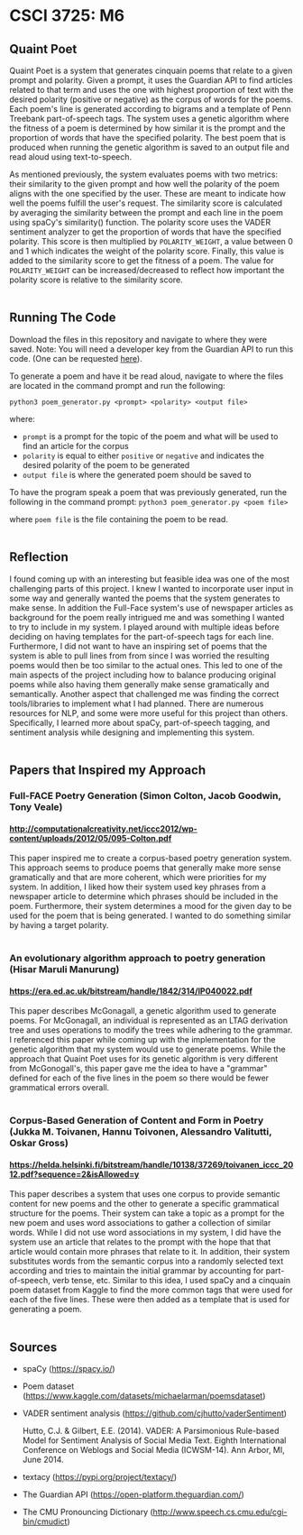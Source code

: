 # CSCI 3725: M6
## Quaint Poet
Quaint Poet is a system that generates cinquain poems that relate to a given prompt and polarity. Given a prompt, it uses the Guardian API to find articles related to that term and uses the one with highest proportion of text with the desired polarity (positive or negative) as the corpus of words for the poems. Each poem's line is generated according to bigrams and a template of Penn Treebank part-of-speech tags. The system uses a genetic algorithm where the fitness of a poem is determined by how similar it is the prompt and the proportion of words that have the specified polarity. The best poem that is produced when running the genetic algorithm is saved to an output file and read aloud using text-to-speech.

As mentioned previously, the system evaluates poems with two metrics: their similarity to the given prompt and how well the polarity of the poem aligns with the one specified by the user. These are meant to indicate how well the poems fulfill the user's request. The similarity score is calculated by averaging the similarity between the prompt and each line in the poem using spaCy's similarity() function. The polarity score uses the VADER sentiment analyzer to get the proportion of words that have the specified polarity. This score is then multiplied by `POLARITY_WEIGHT`, a value between 0 and 1 which indicates the weight of the polarity score. Finally, this value is added to the similarity score to get the fitness of a poem. The value for `POLARITY_WEIGHT` can be increased/decreased to reflect how important the polarity score is relative to the similarity score.
<br />
<br />

## Running The Code
Download the files in this repository and navigate to where they were saved. Note: You will need a developer key from the Guardian API to run this code. (One can be requested [here](https://bonobo.capi.gutools.co.uk/register/developer)).

To generate a poem and have it be read aloud, navigate to where the files are located in the command prompt and run the following:

`python3 poem_generator.py <prompt> <polarity> <output file>`

where:  
* `prompt` is a prompt for the topic of the poem and what will be used to find an article for the corpus
* `polarity` is equal to either `positive` or `negative` and indicates the desired polarity of the poem to be generated
* `output file` is where the generated poem should be saved to


To have the program speak a poem that was previously generated, run the following in the command prompt:
`python3 poem_generator.py <poem file>`

where `poem file` is the file containing the poem to be read.
<br />
<br />

## Reflection
I found coming up with an interesting but feasible idea was one of the most challenging parts of this project. I knew I wanted to incorporate user input in some way and generally wanted the poems that the system generates to make sense. In addition the Full-Face system's use of newspaper articles as background for the poem really intrigued me and was something I wanted to try to include in my system. I played around with multiple ideas before deciding on having templates for the part-of-speech tags for each line. Furthermore, I did not want to have an inspiring set of poems that the system is able to pull lines from from since I was worried the resulting poems would then be too similar to the actual ones. This led to one of the main aspects of the project including how to balance producing original poems while also having them generally make sense gramatically and semantically. Another aspect that challenged me was finding the correct tools/libraries to implement what I had planned. There are numerous resources for NLP, and some were more useful for this project than others. Specifically, I learned more about spaCy, part-of-speech tagging, and sentiment analysis while designing and implementing this system.
<br />
<br />


## Papers that Inspired my Approach
### Full-FACE Poetry Generation (Simon Colton, Jacob Goodwin, Tony Veale)
#### http://computationalcreativity.net/iccc2012/wp-content/uploads/2012/05/095-Colton.pdf
This paper inspired me to create a corpus-based poetry generation system. This approach seems to produce poems that generally make more sense gramatically and that are more coherent, which were priorities for my system. In addition, I liked how their system used key phrases from a newspaper article to determine which phrases should be included in the poem. Furthermore, their system determines a mood for the given day to be used for the poem that is being generated. I wanted to do something similar by having a target polarity.
<br />
<br />

### An evolutionary algorithm approach to poetry generation (Hisar Maruli Manurung)
#### https://era.ed.ac.uk/bitstream/handle/1842/314/IP040022.pdf
This paper describes McGonagall, a genetic algorithm used to generate poems. For McGonagall, an individual is represented as an LTAG derivation tree and uses operations to modify the trees while adhering to the grammar. I referenced this paper while coming up with the implementation for the genetic algorithm that my system would use to generate poems. While the approach that Quaint Poet uses for its genetic algorithm is very different from McGonogall's, this paper gave me the idea to have a "grammar" defined for each of the five lines in the poem so there would be fewer grammatical errors overall.
<br />
<br />

### Corpus-Based Generation of Content and Form in Poetry (Jukka M. Toivanen, Hannu Toivonen, Alessandro Valitutti, Oskar Gross)
#### https://helda.helsinki.fi/bitstream/handle/10138/37269/toivanen_iccc_2012.pdf?sequence=2&isAllowed=y
This paper describes a system that uses one corpus to provide semantic content for new poems and the other to generate a specific grammatical structure for the poems. Their system can take a topic as a prompt for the new poem and uses word associations to gather a collection of similar words. While I did not use word associations in my system, I did have the system use an article that relates to the prompt with the hope that that article would contain more phrases that relate to it. In addition, their system substitutes words from the semantic corpus into a randomly selected text according and tries to maintain the initial grammar by accounting for part-of-speech, verb tense, etc. Similar to this idea, I used spaCy and a cinquain poem dataset from Kaggle to find the more common tags that were used for each of the five lines. These were then added as a template that is used for generating a poem.
<br />
<br />

## Sources
* spaCy (https://spacy.io/)
* Poem dataset (https://www.kaggle.com/datasets/michaelarman/poemsdataset)
* VADER sentiment analysis (https://github.com/cjhutto/vaderSentiment)

    Hutto, C.J. & Gilbert, E.E. (2014). VADER: A Parsimonious Rule-based Model for Sentiment Analysis of Social Media Text. Eighth International Conference on Weblogs and Social Media (ICWSM-14). Ann Arbor, MI, June 2014.
* textacy (https://pypi.org/project/textacy/)
* The Guardian API (https://open-platform.theguardian.com/)
* The CMU Pronouncing Dictionary (http://www.speech.cs.cmu.edu/cgi-bin/cmudict)
